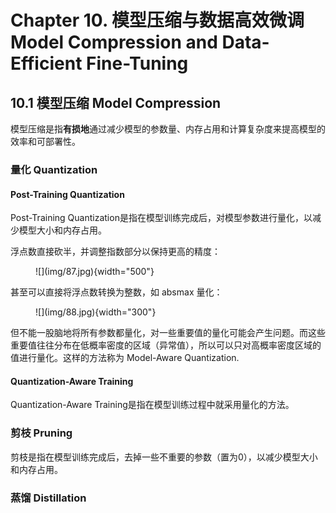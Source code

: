 # Chapter 10. 模型压缩与数据高效微调 Model Compression and Data-Efficient Fine-Tuning

## 10.1 模型压缩 Model Compression

模型压缩是指**有损地**通过减少模型的参数量、内存占用和计算复杂度来提高模型的效率和可部署性。

### 量化 Quantization

#### Post-Training Quantization

Post-Training Quantization是指在模型训练完成后，对模型参数进行量化，以减少模型大小和内存占用。

浮点数直接砍半，并调整指数部分以保持更高的精度：

<figure markdown="span">
    ![](img/87.jpg){width="500"}
</figure>

甚至可以直接将浮点数转换为整数，如 absmax 量化：

<figure markdown="span">
    ![](img/88.jpg){width="300"}
</figure>


但不能一股脑地将所有参数都量化，对一些重要值的量化可能会产生问题。而这些重要值往往分布在低概率密度的区域（异常值），所以可以只对高概率密度区域的值进行量化。这样的方法称为 Model-Aware Quantization.

#### Quantization-Aware Training

Quantization-Aware Training是指在模型训练过程中就采用量化的方法。

### 剪枝 Pruning

剪枝是指在模型训练完成后，去掉一些不重要的参数（置为0），以减少模型大小和内存占用。



### 蒸馏 Distillation